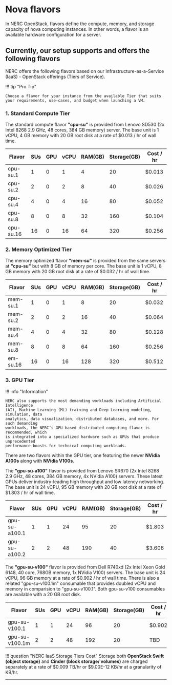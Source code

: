 # Nova flavors

In NERC OpenStack, flavors define the compute, memory, and storage capacity of
nova computing instances. In other words, a flavor is an available hardware
configuration for a server.

## Currently, our setup supports and offers the following flavors

NERC offers the following flavors based on our Infrastructure-as-a-Service
(IaaS) - OpenStack offerings (Tiers of Service).

!!! tip "Pro Tip"

    Choose a flavor for your instance from the available Tier that suits your requirements, use-cases, and budget when launching a VM.

### 1. Standard Compute Tier

The standard compute flavor **"cpu-su"** is provided from Lenovo SD530 (2x Intel
8268 2.9 GHz, 48 cores, 384 GB memory) server. The base unit is 1 vCPU, 4 GB
memory with 20 GB root disk at a rate of $0.013 / hr of wall time.

| Flavor        | SUs | GPU | vCPU  | RAM(GB) | Storage(GB) | Cost / hr |
|---------------|-----|-----|-------|---------|-------------|-----------|
|cpu-su.1       |1    |0    |1      |4        |20           |$0.013     |
|cpu-su.2       |2    |0    |2      |8        |40           |$0.026     |
|cpu-su.4       |4    |0    |4      |16       |80           |$0.052     |
|cpu-su.8       |8    |0    |8      |32       |160          |$0.104     |
|cpu-su.16      |16   |0    |16     |64       |320          |$0.256     |

### 2. Memory Optimized Tier

The memory optimized flavor **"mem-su"** is provided from the same servers at
**"cpu-su"** but with 8 GB of memory per core. The base unit is 1 vCPU, 8 GB
memory with 20 GB root disk at a rate of $0.032 / hr of wall time.

| Flavor        | SUs | GPU | vCPU  | RAM(GB) | Storage(GB) | Cost / hr |
|---------------|-----|-----|-------|---------|-------------|-----------|
|mem-su.1       |1    |0    |1      |8        |20           |$0.032     |
|mem-su.2       |2    |0    |2      |16       |40           |$0.064     |
|mem-su.4       |4    |0    |4      |32       |80           |$0.128     |
|mem-su.8       |8    |0    |8      |64       |160          |$0.256     |
|em-su.16       |16   |0    |16     |128      |320          |$0.512     |

### 3. GPU Tier

!!! info "Information"

    NERC also supports the most demanding workloads including Artificial Intelligence
    (AI), Machine Learning (ML) training and Deep Learning modeling, simulation, data
    analytics, data visualization, distributed databases, and more. For such demanding
    workloads, the NERC’s GPU-based distributed computing flavor is recommended, which
    is integrated into a specialized hardware such as GPUs that produce unprecedented
    performance boosts for technical computing workloads.

There are two flavors within the GPU tier, one featuring the newer
**NVidia A100s** along with **NVidia V100s**.

The **"gpu-su-a100"** flavor is provided from Lenovo SR670 (2x Intel 8268 2.9 GHz,
48 cores, 384 GB memory, 4x NVidia A100) servers. These latest GPUs deliver
industry-leading high throughput and low latency networking. The base unit is 24
vCPU, 95 GB memory with 20 GB root disk at a rate of $1.803 / hr of wall time.

| Flavor        | SUs | GPU | vCPU  | RAM(GB) | Storage(GB) | Cost / hr |
|---------------|-----|-----|-------|---------|-------------|-----------|
|gpu-su-a100.1  |1    |1    |24     |95       |20           |$1.803     |
|gpu-su-a100.2  |2    |2    |48     |190      |40           |$3.606     |

The **"gpu-su-v100"** flavor is provided from Dell R740xd (2x Intel Xeon Gold 6148,
40 core, 768GB memory, 1x NVidia V100) servers. The base unit is 24 vCPU, 96 GB
memory at a rate of $0.902 / hr of wall time. There is also a related "gpu-su-v100.1m"
consumable that provides doubled vCPU and memory in comparision to "gpu-su-v100.1".
Both gpu-su-v100 consumables are available with a 20 GB root disk.

| Flavor        | SUs | GPU | vCPU  | RAM(GB) | Storage(GB) | Cost / hr |
|---------------|-----|-----|-------|---------|-------------|-----------|
|gpu-su-v100.1  |1    |1    |24     |96       |20           |$0.902     |
|gpu-su-v100.1m |2    |2    |48     |192      |20           |TBD        |

!!! question "NERC IaaS Storage Tiers Cost"
    Storage both **OpenStack Swift (object storage)** and
    **Cinder (block storage/ volumes)** are charged separately at a rate of
    $0.009 TB/hr or $9.00E-12 KB/hr at a granularity of KB/hr.

---
